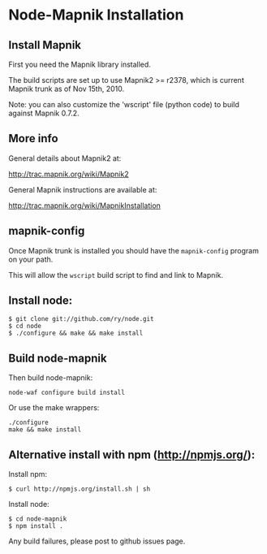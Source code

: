 
# Node-Mapnik Installation

## Install Mapnik

  First you need the Mapnik library installed.
  
  The build scripts are set up to use Mapnik2 >= r2378,
  which is current Mapnik trunk as of Nov 15th, 2010.

  Note: you can also customize the 'wscript' file (python code)
  to build against Mapnik 0.7.2.

## More info

  General details about Mapnik2 at:
  
  http://trac.mapnik.org/wiki/Mapnik2
  
  General Mapnik instructions are available at:
  
  http://trac.mapnik.org/wiki/MapnikInstallation
  

## mapnik-config

  Once Mapnik trunk is installed you should have the `mapnik-config`
  program on your path.
  
  This will allow the `wscript` build script to find and link to Mapnik.


## Install node:
  
    $ git clone git://github.com/ry/node.git
    $ cd node
    $ ./configure && make && make install

## Build node-mapnik

  Then build node-mapnik:
  
    node-waf configure build install
    
  Or use the make wrappers:
  
    ./configure
    make && make install

## Alternative install with npm (http://npmjs.org/):

  Install npm:
  
    $ curl http://npmjs.org/install.sh | sh
  
  Install node:
    
    $ cd node-mapnik
    $ npm install .


Any build failures, please post to github issues page.